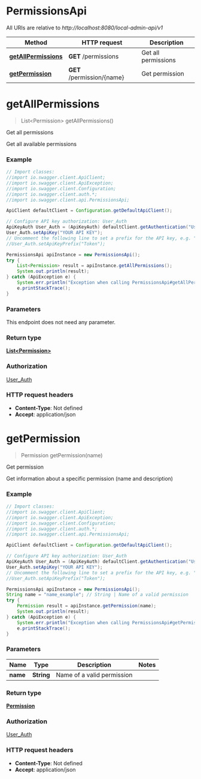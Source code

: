 # PermissionsApi

All URIs are relative to *http://localhost:8080/local-admin-api/v1*

Method | HTTP request | Description
------------- | ------------- | -------------
[**getAllPermissions**](PermissionsApi.md#getAllPermissions) | **GET** /permissions | Get all permissions
[**getPermission**](PermissionsApi.md#getPermission) | **GET** /permission/{name} | Get permission

<a name="getAllPermissions"></a>
# **getAllPermissions**
> List&lt;Permission&gt; getAllPermissions()

Get all permissions

Get all available permissions

### Example
```java
// Import classes:
//import io.swagger.client.ApiClient;
//import io.swagger.client.ApiException;
//import io.swagger.client.Configuration;
//import io.swagger.client.auth.*;
//import io.swagger.client.api.PermissionsApi;

ApiClient defaultClient = Configuration.getDefaultApiClient();

// Configure API key authorization: User_Auth
ApiKeyAuth User_Auth = (ApiKeyAuth) defaultClient.getAuthentication("User_Auth");
User_Auth.setApiKey("YOUR API KEY");
// Uncomment the following line to set a prefix for the API key, e.g. "Token" (defaults to null)
//User_Auth.setApiKeyPrefix("Token");

PermissionsApi apiInstance = new PermissionsApi();
try {
    List<Permission> result = apiInstance.getAllPermissions();
    System.out.println(result);
} catch (ApiException e) {
    System.err.println("Exception when calling PermissionsApi#getAllPermissions");
    e.printStackTrace();
}
```

### Parameters
This endpoint does not need any parameter.

### Return type

[**List&lt;Permission&gt;**](Permission.md)

### Authorization

[User_Auth](../README.md#User_Auth)

### HTTP request headers

 - **Content-Type**: Not defined
 - **Accept**: application/json

<a name="getPermission"></a>
# **getPermission**
> Permission getPermission(name)

Get permission

Get information about a specific permission (name and description)

### Example
```java
// Import classes:
//import io.swagger.client.ApiClient;
//import io.swagger.client.ApiException;
//import io.swagger.client.Configuration;
//import io.swagger.client.auth.*;
//import io.swagger.client.api.PermissionsApi;

ApiClient defaultClient = Configuration.getDefaultApiClient();

// Configure API key authorization: User_Auth
ApiKeyAuth User_Auth = (ApiKeyAuth) defaultClient.getAuthentication("User_Auth");
User_Auth.setApiKey("YOUR API KEY");
// Uncomment the following line to set a prefix for the API key, e.g. "Token" (defaults to null)
//User_Auth.setApiKeyPrefix("Token");

PermissionsApi apiInstance = new PermissionsApi();
String name = "name_example"; // String | Name of a valid permission
try {
    Permission result = apiInstance.getPermission(name);
    System.out.println(result);
} catch (ApiException e) {
    System.err.println("Exception when calling PermissionsApi#getPermission");
    e.printStackTrace();
}
```

### Parameters

Name | Type | Description  | Notes
------------- | ------------- | ------------- | -------------
 **name** | **String**| Name of a valid permission |

### Return type

[**Permission**](Permission.md)

### Authorization

[User_Auth](../README.md#User_Auth)

### HTTP request headers

 - **Content-Type**: Not defined
 - **Accept**: application/json

